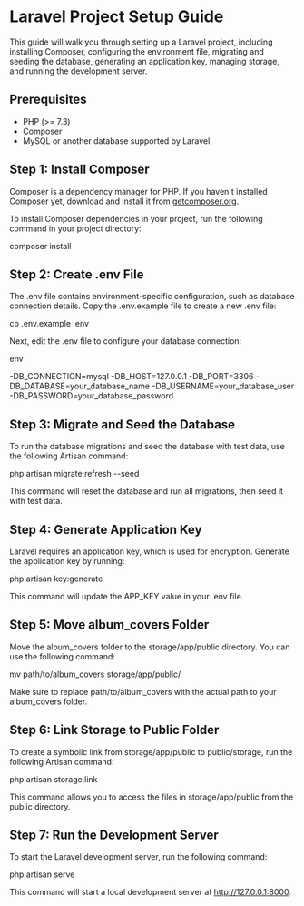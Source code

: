 # Laravel Project Setup Guide

This guide will walk you through setting up a Laravel project, including installing Composer, configuring the environment file, migrating and seeding the database, generating an application key, managing storage, and running the development server.

## Prerequisites

- PHP (>= 7.3)
- Composer
- MySQL or another database supported by Laravel

## Step 1: Install Composer

Composer is a dependency manager for PHP. If you haven't installed Composer yet, download and install it from [getcomposer.org](https://getcomposer.org).

To install Composer dependencies in your project, run the following command in your project directory:

composer install

## Step 2: Create .env File

The .env file contains environment-specific configuration, such as database connection details. Copy the .env.example file to create a new .env file:

cp .env.example .env

Next, edit the .env file to configure your database connection:

env

-DB_CONNECTION=mysql
-DB_HOST=127.0.0.1
-DB_PORT=3306
-DB_DATABASE=your_database_name
-DB_USERNAME=your_database_user
-DB_PASSWORD=your_database_password

## Step 3: Migrate and Seed the Database

To run the database migrations and seed the database with test data, use the following Artisan command:

php artisan migrate:refresh --seed

This command will reset the database and run all migrations, then seed it with test data.

## Step 4: Generate Application Key

Laravel requires an application key, which is used for encryption. Generate the application key by running:

php artisan key:generate

This command will update the APP_KEY value in your .env file.

## Step 5: Move album_covers Folder

Move the album_covers folder to the storage/app/public directory. You can use the following command:

mv path/to/album_covers storage/app/public/

Make sure to replace path/to/album_covers with the actual path to your album_covers folder.

## Step 6: Link Storage to Public Folder

To create a symbolic link from storage/app/public to public/storage, run the following Artisan command:

php artisan storage:link

This command allows you to access the files in storage/app/public from the public directory.

## Step 7: Run the Development Server

To start the Laravel development server, run the following command:

php artisan serve

This command will start a local development server at http://127.0.0.1:8000.
